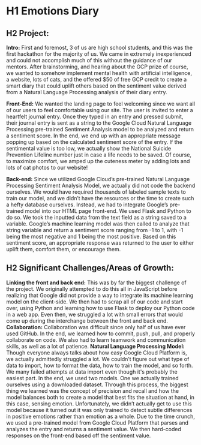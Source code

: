 # H1 Emotions Diary
## H2 Project:
**Intro:**
First and foremost, 3 of us are high school students, and this was the first hackathon for the majority of us. We came in extremely inexperienced and could not accomplish much of this without the guidance of our mentors. After brainstorming, and hearing about the GCP prize of course, we wanted to somehow implement mental health with artificial intelligence, a website, lots of cats, and the offered $50 of free GCP credit to create a smart diary that could uplift others based on the sentiment value derived from a Natural Language Processing analysis of their diary entry.


**Front-End:**
We wanted the landing page to feel welcoming since we want all of our users to feel comfortable using our site. The user is invited to enter a heartfelt journal entry. Once they typed in an entry and pressed submit, their journal entry is sent as a string to the Google Cloud Natural Language Processing pre-trained Sentiment Analysis model to be analyzed and return a sentiment score. In the end, we end up with an appropriate message popping up based on the calculated sentiment score of the entry. If the sentimental value is too low, we actually show the National Suicide Prevention Lifeline number just in case a life needs to be saved. Of course, to maximize comfort, we amped up the cuteness meter by adding lots and lots of cat photos to our website!


**Back-end:**
Since we utilized Google Cloud’s pre-trained Natural Language Processing Sentiment Analysis Model, we actually did not code the backend ourselves. We would have required thousands of labeled sample texts to train our model, and we didn’t have the resources or the time to create such a hefty database ourselves. Instead, we had to integrate Google’s pre-trained model into our HTML page front-end. We used Flask and Python to do so. We took the inputted data from the text field as a string saved to a variable. Google’s machine learning model was then called to analyze that string variable and return a sentiment score ranging from -1 to 1, with -1 being the most negative and 1 being the most positive. Based on this sentiment score, an appropriate response was returned to the user to either uplift them, comfort them, or encourage them.


## H2 Significant Challenges/Areas of Growth:
**Linking the front and back end:**
This was by far the biggest challenge of the project. We originally attempted to do this all in JavaScript before realizing that Google did not provide a way to integrate its machine learning model on the client-side. We then had to scrap all of our code and start over, using Python and learning how to use Flask to deploy our Python code in a web app. Even then, we struggled a lot with small errors that would come up during the interchange between the front and back end.
**Collaboration:**
Collaboration was difficult since only half of us have ever used GitHub. In the end, we learned how to commit, push, pull, and properly collaborate on code. We also had to learn teamwork and communication skills, as well as a lot of patience. 
**Natural Language Processing Model:**
Though everyone always talks about how easy Google Cloud Platform is, we actually admittedly struggled a lot. We couldn’t figure out what type of data to import, how to format the data, how to train the model, and so forth. We many failed attempts at data import even though it's probably the easiest part. In the end, we used two models. One we actually trained ourselves using a downloaded dataset. Through this process, the biggest thing we learned was the concept of precision and recall and how the model balances both to create a model that best fits the situation at hand, in this case, sensing emotion. Unfortunately, we didn’t actually get to use this model because it turned out it was only trained to detect subtle differences in positive emotions rather than emotion as a whole. Due to the time crunch, we used a pre-trained model from Google Cloud Platform that parses and analyzes the entry and returns a sentiment value. We then hard-coded responses on the front-end based off the sentiment value.
